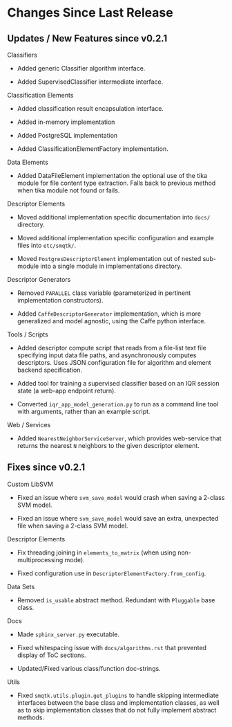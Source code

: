Changes Since Last Release
==========================


Updates / New Features since v0.2.1
-----------------------------------

Classifiers

  * Added generic Classifier algorithm interface.

  * Added SupervisedClassifier intermediate interface.

Classification Elements

  * Added classification result encapsulation interface.

  * Added in-memory implementation

  * Added PostgreSQL implementation

  * Added ClassificationElementFactory implementation.

Data Elements

  * Added DataFileElement implementation the optional use of the tika module
    for file content type extraction. Falls back to previous method when tika
    module not found or fails.

Descriptor Elements

  * Moved additional implementation specific documentation into ``docs/``
    directory.

  * Moved additional implementation specific configuration and example files
    into ``etc/smqtk/``.

  * Moved ``PostgresDescriptorElement`` implementation out of nested
    sub-module into a single module in implementations directory.

Descriptor Generators

  * Removed ``PARALLEL`` class variable (parameterized in pertinent
    implementation constructors).

  * Added ``CaffeDescriptorGenerator`` implementation, which is more
    generalized and model agnostic, using the Caffe python interface.

Tools / Scripts

  * Added descriptor compute script that reads from a file-list text file
    specifying input data file paths, and asynchronously computes descriptors.
    Uses JSON configuration file for algorithm and element backend
    specification.

  * Added tool for training a supervised classifier based on an IQR session
    state (a web-app endpoint return).

  * Converted ``iqr_app_model_generation.py`` to run as a command line tool with 
    arguments, rather than an example script.

Web / Services

  * Added ``NearestNeighborServiceServer``, which provides
    web-service that returns the nearest `N` neighbors to the given
    descriptor element.

Fixes since v0.2.1
------------------

Custom LibSVM

  * Fixed an issue where ``svm_save_model`` would crash when saving a 2-class
    SVM model.

  * Fixed an issue where ``svm_save_model`` would save an extra, unexpected
    file when saving a 2-class SVM model.

Descriptor Elements

  * Fix threading joining in ``elements_to_matrix`` (when using
    non-multiprocessing mode).

  * Fixed configuration use in ``DescriptorElementFactory.from_config``.

Data Sets

  * Removed ``is_usable`` abstract method. Redundant with ``Pluggable``
    base class.

Docs

  * Made ``sphinx_server.py`` executable.

  * Fixed whitespacing issue with ``docs/algorithms.rst`` that prevented
    display of ToC sections.

  * Updated/Fixed various class/function doc-strings.

Utils

  * Fixed ``smqtk.utils.plugin.get_plugins`` to handle skipping intermediate
    interfaces between the base class and implementation classes, as well as
    to skip implementation classes that do not fully implement abstract
    methods.
